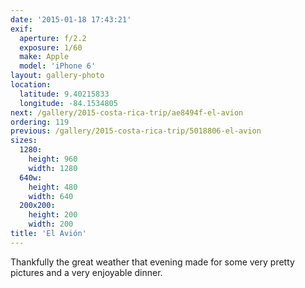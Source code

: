 ```yaml
---
date: '2015-01-18 17:43:21'
exif:
  aperture: f/2.2
  exposure: 1/60
  make: Apple
  model: 'iPhone 6'
layout: gallery-photo
location:
  latitude: 9.40215833
  longitude: -84.1534805
next: /gallery/2015-costa-rica-trip/ae8494f-el-avion
ordering: 119
previous: /gallery/2015-costa-rica-trip/5018806-el-avion
sizes:
  1280:
    height: 960
    width: 1280
  640w:
    height: 480
    width: 640
  200x200:
    height: 200
    width: 200
title: 'El Avión'
---
```


Thankfully the great weather that evening made for some very pretty pictures and a very enjoyable dinner.
